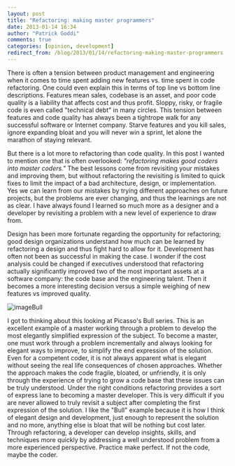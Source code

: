 ```yaml
---
layout: post
title: "Refactoring: making master programmers"
date: 2013-01-14 16:34
author: "Patrick Goddi"
comments: true
categories: [opinion, development]
redirect_from: /blog/2013/01/14/refactoring-making-master-programmers
---
```

There is often a tension between product management and engineering when it comes to time spent adding new features vs. time spent in code refactoring.  One could even explain this in terms of top line vs bottom line descriptions. Features mean sales, codebase is an asset, and poor code quality is a liability that affects cost and thus profit. Sloppy, risky, or fragile code is even called "technical debt" in many circles. This tension between features and code quality has always been a tightrope walk for any successful software or Internet company. Starve features and you kill sales, ignore expanding bloat and you will never win a sprint, let alone the marathon of staying relevant.

But there is a lot more to refactoring than code quality. In this post I wanted to mention one that is often overlooked: _"refactoring makes good coders into master coders."_  The best lessons come from revisiting your mistakes and improving them, but without refactoring the revisiting is limited to quick fixes to limit the impact of a bad architecture, design, or implementation. Yes we can learn from our mistakes by trying different approaches on future projects, but the problems are ever changing, and thus the learnings are not as clear. I have always found I learned so much more as a designer and a developer by revisiting a problem with a new level of experience to draw from.

Design has been more fortunate regarding the opportunity for refactoring; good design organizations understand how much can be learned by refactoring a design and thus fight hard to allow for it. Development has often not been as successful in making the case. I wonder if the cost analysis could be changed if executives understood that refactoring actually significantly improved two of the most important assets at a software company: the code base and the engineering talent. Then it becomes a more interesting decision versus a simple weighing of new features vs improved quality.  

<img src="http://media.tumblr.com/7095223771e3c38939367f18458726e1/tumblr_inline_mgmwbwyolq1qz562v.jpg" alt="image" />Bull

I got to thinking about this looking at Picasso's Bull series.  This is an excellent example of a master working through a problem to develop the most elegantly simplified expression of the subject. To become a master, one must work through a problem incrementally and always looking for elegant ways to improve, to simplify the end expression of the solution. Even for a competent coder, it is not always apparent what is elegant without seeing the real life consequences of chosen approaches. Whether the approach makes the code fragile, bloated, or unfriendly, it is only through the experience of trying to grow a code base that these issues can be truly understood. Under the right conditions refactoring provides a sort of express lane  to becoming a master developer. This is very difficult if you are never allowed to truly revisit a subject after completing the first expression of the solution. I like the "Bull" example because it is how I think of elegant design and development, just enough to represent the solution and no more, anything else is bloat that will be nothing but cost later. Through refactoring, a developer can develop insights, skills, and techniques more quickly by addressing a well understood problem from a more experienced perspective.  Practice make perfect. If not the code, maybe the coder.